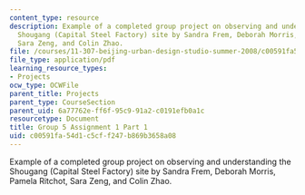 ```yaml
---
content_type: resource
description: Example of a completed group project on observing and understanding the
  Shougang (Capital Steel Factory) site by Sandra Frem, Deborah Morris, Pamela Ritchot,
  Sara Zeng, and Colin Zhao.
file: /courses/11-307-beijing-urban-design-studio-summer-2008/c00591fa54d1c5cff247b869b3658a08_group5_assn1_1.pdf
file_type: application/pdf
learning_resource_types:
- Projects
ocw_type: OCWFile
parent_title: Projects
parent_type: CourseSection
parent_uid: 6a77762e-ff6f-95c9-91a2-c0191efb0a1c
resourcetype: Document
title: Group 5 Assignment 1 Part 1
uid: c00591fa-54d1-c5cf-f247-b869b3658a08
---
```

Example of a completed group project on observing and understanding the Shougang (Capital Steel Factory) site by Sandra Frem, Deborah Morris, Pamela Ritchot, Sara Zeng, and Colin Zhao.

